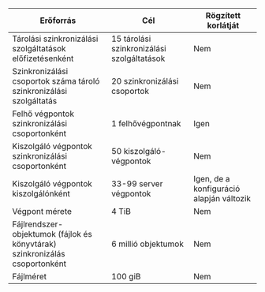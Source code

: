 | Erőforrás | Cél | Rögzített korlátját |
|----------|--------------|------------|
| Tárolási szinkronizálási szolgáltatások előfizetésenként | 15 tárolási szinkronizálási szolgáltatások | Nem |
| Szinkronizálási csoportok száma tároló szinkronizálási szolgáltatás | 20 szinkronizálási csoportok | Nem |
| Felhő végpontok szinkronizálási csoportonként | 1 felhővégpontnak | Igen |
| Kiszolgáló végpontok szinkronizálási csoportonként | 50 kiszolgáló-végpontok | Nem |
| Kiszolgáló végpontok kiszolgálónként | 33-99 server végpontok | Igen, de a konfiguráció alapján változik |
| Végpont mérete | 4 TiB | Nem |
| Fájlrendszer-objektumok (fájlok és könyvtárak) szinkronizálás csoportonként | 6 millió objektumok | Nem |
| Fájlméret | 100 giB | Nem |